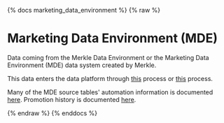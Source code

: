 
{% docs marketing_data_environment %}
{% raw %}

# Marketing Data Environment (MDE)
Data coming from the Merkle Data Environment or the Marketing Data Environment (MDE)
data system created by Merkle.

This data enters the data platform through
[this](https://aaalife-data.atlassian.net/wiki/spaces/HAN/pages/11183947811/Merkle+Data+Pipeline+2021)
process or [this](https://aaalife-data.atlassian.net/wiki/spaces/HAN/pages/10408689672/Merkle+Data+Pipeline+Placeholder+Architecture)
process.

Many of the MDE source tables' automation information is documented
[here](https://aaalife-data.atlassian.net/wiki/spaces/HAN/pages/11184799777/Data+Engineering+Automated+Tables+2021).
Promotion history is documented
[here](https://aaalife-data.atlassian.net/wiki/spaces/HAN/pages/911900683/Outbound+Health+Dashboard+-+Promotion+History+ETL+Process).

{% endraw %}
{% enddocs %}
